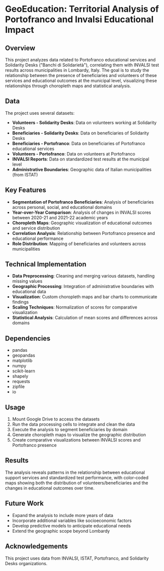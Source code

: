 # GeoEducation: Territorial Analysis of Portofranco and Invalsi Educational Impact

## Overview
This project analyzes data related to Portofranco educational services and Solidarity Desks ("Banchi di Solidarietà"), correlating them with INVALSI test results across municipalities in Lombardy, Italy. The goal is to study the relationship between the presence of beneficiaries and volunteers of these services and educational outcomes at the municipal level, visualizing these relationships through choropleth maps and statistical analysis.

## Data
The project uses several datasets:
- **Volunteers - Solidarity Desks**: Data on volunteers working at Solidarity Desks
- **Beneficiaries - Solidarity Desks**: Data on beneficiaries of Solidarity Desks
- **Beneficiaries - Portofranco**: Data on beneficiaries of Portofranco educational services
- **Volunteers - Portofranco**: Data on volunteers at Portofranco
- **INVALSI Reports**: Data on standardized test results at the municipal level
- **Administrative Boundaries**: Geographic data of Italian municipalities (from ISTAT)

## Key Features
- **Segmentation of Portofranco Beneficiaries**: Analysis of beneficiaries across personal, social, and educational domains
- **Year-over-Year Comparison**: Analysis of changes in INVALSI scores between 2020-21 and 2021-22 academic years
- **Choropleth Maps**: Geographic visualization of educational outcomes and service distribution
- **Correlation Analysis**: Relationship between Portofranco presence and educational performance
- **Role Distribution**: Mapping of beneficiaries and volunteers across municipalities

## Technical Implementation
- **Data Preprocessing**: Cleaning and merging various datasets, handling missing values
- **Geographic Processing**: Integration of administrative boundaries with educational data
- **Visualization**: Custom choropleth maps and bar charts to communicate findings
- **Scaling Techniques**: Normalization of scores for comparative visualization
- **Statistical Analysis**: Calculation of mean scores and differences across domains

## Dependencies
- pandas
- geopandas
- matplotlib
- numpy
- scikit-learn
- shapely
- requests
- zipfile
- io

## Usage
1. Mount Google Drive to access the datasets
2. Run the data processing cells to integrate and clean the data
3. Execute the analysis to segment beneficiaries by domain
4. Generate choropleth maps to visualize the geographic distribution
5. Create comparative visualizations between INVALSI scores and Portofranco presence

## Results
The analysis reveals patterns in the relationship between educational support services and standardized test performance, with color-coded maps showing both the distribution of volunteers/beneficiaries and the changes in educational outcomes over time.

## Future Work
- Expand the analysis to include more years of data
- Incorporate additional variables like socioeconomic factors
- Develop predictive models to anticipate educational needs
- Extend the geographic scope beyond Lombardy

## Acknowledgements
This project uses data from INVALSI, ISTAT, Portofranco, and Solidarity Desks organizations.
